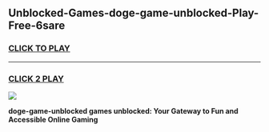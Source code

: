 
## Unblocked-Games-doge-game-unblocked-Play-Free-6sare
<h3>
<a href="https://premium76.site?title=doge-game-unblocked&ref=20A">CLICK TO PLAY</a></h3>
<hr>

<h3>
<a href="https://premium76.site?title=doge-game-unblocked&ref=20A">CLICK 2 PLAY</a>
  
</h3>

<a href="https://premium76.site?title=doge-game-unblocked&ref=20A"><img src="https://clearcache.store/games.png"></a>


**doge-game-unblocked games unblocked: Your Gateway to Fun and Accessible Online Gaming**
